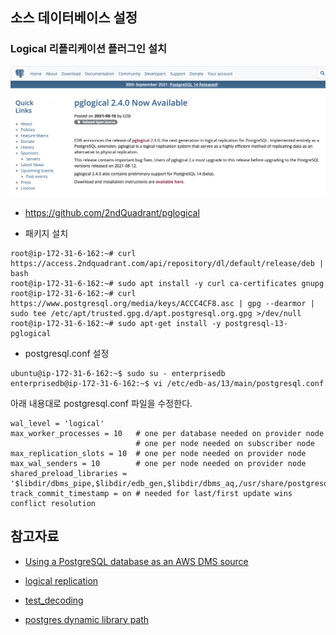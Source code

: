 ## 소스 데이터베이스 설정 ##




  
### Logical 리플리케이션 플러그인 설치 ###  

![1](https://github.com/gnosia93/epas-to-rds/blob/main/pglogical.png)

* https://github.com/2ndQuadrant/pglogical

* 패키지 설치
```
root@ip-172-31-6-162:~# curl https://access.2ndquadrant.com/api/repository/dl/default/release/deb | bash
root@ip-172-31-6-162:~# sudo apt install -y curl ca-certificates gnupg
root@ip-172-31-6-162:~# curl https://www.postgresql.org/media/keys/ACCC4CF8.asc | gpg --dearmor | sudo tee /etc/apt/trusted.gpg.d/apt.postgresql.org.gpg >/dev/null
root@ip-172-31-6-162:~# sudo apt-get install -y postgresql-13-pglogical
```

* postgresql.conf 설정

```
ubuntu@ip-172-31-6-162:~$ sudo su - enterprisedb
enterprisedb@ip-172-31-6-162:~$ vi /etc/edb-as/13/main/postgresql.conf
```
아래 내용대로 postgresql.conf 파일을 수정한다.
```
wal_level = 'logical'
max_worker_processes = 10   # one per database needed on provider node
                            # one per node needed on subscriber node
max_replication_slots = 10  # one per node needed on provider node
max_wal_senders = 10        # one per node needed on provider node
shared_preload_libraries = '$libdir/dbms_pipe,$libdir/edb_gen,$libdir/dbms_aq,/usr/share/postgresql/13/extension/pglogical'
track_commit_timestamp = on # needed for last/first update wins conflict resolution
```



## 참고자료 ##

* [Using a PostgreSQL database as an AWS DMS source](https://docs.aws.amazon.com/dms/latest/userguide/CHAP_Source.PostgreSQL.html)

* [logical replication](https://medium.com/@ramesh.esl/change-data-capture-cdc-in-postgresql-7dee2d467d1b)

* [test_decoding](https://www.enterprisedb.com/edb-docs/d/postgresql/reference/manual/11.7/test-decoding.html)

* [postgres dynamic library path](https://postgresqlco.nf/doc/en/param/dynamic_library_path/)
